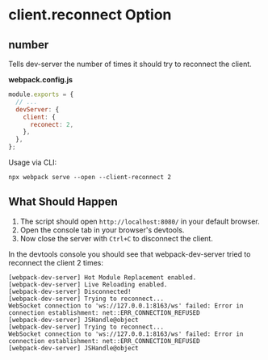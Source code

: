 # client.reconnect Option

## number

Tells dev-server the number of times it should try to reconnect the client.

**webpack.config.js**

```js
module.exports = {
  // ...
  devServer: {
    client: {
      reconect: 2,
    },
  },
};
```

Usage via CLI:

```shell
npx webpack serve --open --client-reconnect 2
```

## What Should Happen

1. The script should open `http://localhost:8080/` in your default browser.
2. Open the console tab in your browser's devtools.
3. Now close the server with `Ctrl+C` to disconnect the client.

In the devtools console you should see that webpack-dev-server tried to reconnect the client 2 times:

```
[webpack-dev-server] Hot Module Replacement enabled.
[webpack-dev-server] Live Reloading enabled.
[webpack-dev-server] Disconnected!
[webpack-dev-server] Trying to reconnect...
WebSocket connection to 'ws://127.0.0.1:8163/ws' failed: Error in connection establishment: net::ERR_CONNECTION_REFUSED
[webpack-dev-server] JSHandle@object
[webpack-dev-server] Trying to reconnect...
WebSocket connection to 'ws://127.0.0.1:8163/ws' failed: Error in connection establishment: net::ERR_CONNECTION_REFUSED
[webpack-dev-server] JSHandle@object
```
